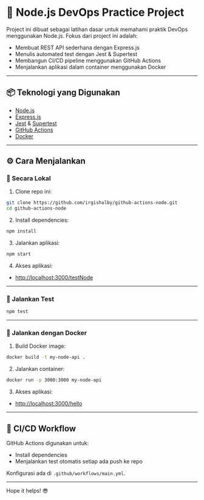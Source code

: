 # 🚀 Node.js DevOps Practice Project

Project ini dibuat sebagai latihan dasar untuk memahami praktik DevOps menggunakan Node.js. Fokus dari project ini adalah:

* Membuat REST API sederhana dengan Express.js
* Menulis automated test dengan Jest & Supertest
* Membangun CI/CD pipeline menggunakan GitHub Actions
* Menjalankan aplikasi dalam container menggunakan Docker

---

## 📦 Teknologi yang Digunakan

* [Node.js](https://nodejs.org/)
* [Express.js](https://expressjs.com/)
* [Jest](https://jestjs.io/) & [Supertest](https://github.com/visionmedia/supertest)
* [GitHub Actions](https://github.com/features/actions)
* [Docker](https://www.docker.com/)

---

## ⚙️ Cara Menjalankan

### 📌 Secara Lokal

1. Clone repo ini:

```bash
git clone https://github.com/irgishalby/github-actions-node.git
cd github-actions-node
```

2. Install dependencies:

```bash
npm install
```

3. Jalankan aplikasi:

```bash
npm start
```

4. Akses aplikasi:

* [http://localhost:3000/testNode](http://localhost:3000/testNode) 

---

### 🧪 Jalankan Test

```bash
npm test
```

---

### 🐳 Jalankan dengan Docker

1. Build Docker image:

```bash
docker build -t my-node-api .
```

2. Jalankan container:

```bash
docker run -p 3000:3000 my-node-api
```

3. Akses aplikasi:

* [http://localhost:3000/hello](http://localhost:3000/hello) 

---

## 🔁 CI/CD Workflow

GitHub Actions digunakan untuk:

* Install dependencies
* Menjalankan test otomatis setiap ada push ke repo

Konfigurasi ada di `.github/workflows/main.yml`.

---

Hope it helps! 😎
